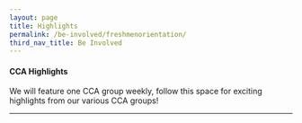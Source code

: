 ```yaml
---
layout: page
title: Highlights
permalink: /be-involved/freshmenorientation/
third_nav_title: Be Involved
---
```

#### CCA Highlights

We will feature one CCA group weekly, follow this space for exciting highlights from our various CCA groups!

---
